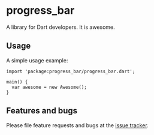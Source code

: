 # progress_bar

A library for Dart developers. It is awesome.

## Usage

A simple usage example:

    import 'package:progress_bar/progress_bar.dart';

    main() {
      var awesome = new Awesome();
    }

## Features and bugs

Please file feature requests and bugs at the [issue tracker][tracker].

[tracker]: http://example.com/issues/replaceme
